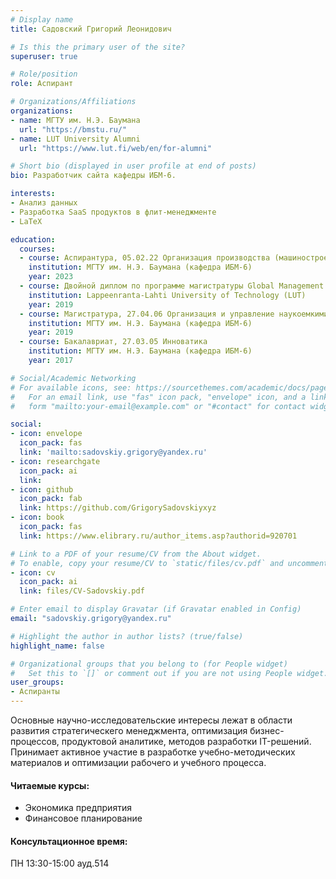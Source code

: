 ```yaml
---
# Display name
title: Садовский Григорий Леонидович

# Is this the primary user of the site?
superuser: true

# Role/position
role: Аспирант

# Organizations/Affiliations
organizations:
- name: МГТУ им. Н.Э. Баумана
  url: "https://bmstu.ru/"
- name: LUT University Alumni
  url: "https://www.lut.fi/web/en/for-alumni"

# Short bio (displayed in user profile at end of posts)
bio: Разработчик сайта кафедры ИБМ-6.

interests:
- Анализ данных
- Разработка SaaS продуктов в флит-менеджменте
- LaTeX

education:
  courses:
  - course: Аспирантура, 05.02.22 Организация производства (машиностроение)
    institution: МГТУ им. Н.Э. Баумана (кафедра ИБМ-6)
    year: 2023
  - course: Двойной диплом по программе магистратуры Global Management of Innovation and Technology (GMIT)
    institution: Lappeenranta-Lahti University of Technology (LUT)
    year: 2019
  - course: Магистратура, 27.04.06 Организация и управление наукоемкими производствами
    institution: МГТУ им. Н.Э. Баумана (кафедра ИБМ-6)
    year: 2019
  - course: Бакалавриат, 27.03.05 Инноватика
    institution: МГТУ им. Н.Э. Баумана (кафедра ИБМ-6)
    year: 2017

# Social/Academic Networking
# For available icons, see: https://sourcethemes.com/academic/docs/page-builder/#icons
#   For an email link, use "fas" icon pack, "envelope" icon, and a link in the
#   form "mailto:your-email@example.com" or "#contact" for contact widget.

social:
- icon: envelope
  icon_pack: fas
  link: 'mailto:sadovskiy.grigory@yandex.ru'
- icon: researchgate
  icon_pack: ai
  link: 
- icon: github
  icon_pack: fab
  link: https://github.com/GrigorySadovskiyxyz
- icon: book
  icon_pack: fas
  link: https://www.elibrary.ru/author_items.asp?authorid=920701

# Link to a PDF of your resume/CV from the About widget.
# To enable, copy your resume/CV to `static/files/cv.pdf` and uncomment the lines below.
- icon: cv
  icon_pack: ai
  link: files/CV-Sadovskiy.pdf

# Enter email to display Gravatar (if Gravatar enabled in Config)
email: "sadovskiy.grigory@yandex.ru"

# Highlight the author in author lists? (true/false)
highlight_name: false

# Organizational groups that you belong to (for People widget)
#   Set this to `[]` or comment out if you are not using People widget.
user_groups:
- Аспиранты
---
```


Основные научно-исследовательские интересы лежат в области развития cтратегическего менеджмента, оптимизация бизнес-процессов, продуктовой аналитике, методов разработки IT-решений. Принимает активное участие в разработке учебно-методических материалов и оптимизации рабочего и учебного процесса.

#### Читаемые курсы: 

+ Экономика предприятия
+ Финансовое планирование

#### Консультационное время: 

ПН 13:30-15:00 ауд.514